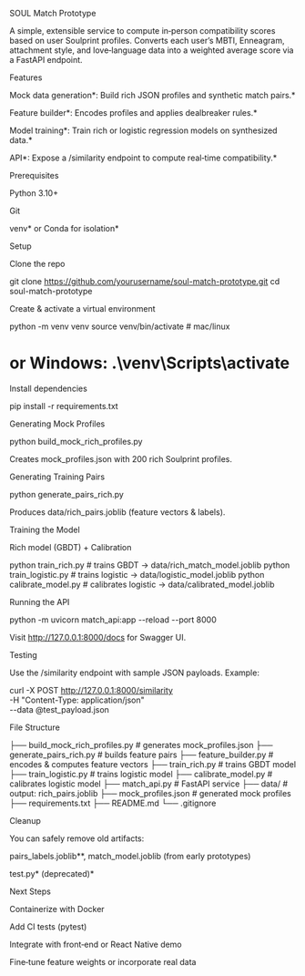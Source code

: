 SOUL Match Prototype

A simple, extensible service to compute in‑person compatibility scores based on user Soulprint profiles. Converts each user’s MBTI, Enneagram, attachment style, and love‑language data into a weighted average score via a FastAPI endpoint.

Features

Mock data generation*: Build rich JSON profiles and synthetic match pairs.*

Feature builder*: Encodes profiles and applies dealbreaker rules.*

Model training*: Train rich or logistic regression models on synthesized data.*

API*: Expose a /similarity endpoint to compute real‑time compatibility.*

Prerequisites

Python 3.10+

Git

venv* or Conda for isolation*

Setup

Clone the repo

git clone https://github.com/yourusername/soul-match-prototype.git
cd soul-match-prototype

Create & activate a virtual environment

python -m venv venv
source venv/bin/activate    # mac/linux
# or Windows: .\venv\Scripts\activate

Install dependencies

pip install -r requirements.txt

Generating Mock Profiles

python build_mock_rich_profiles.py

Creates mock_profiles.json with 200 rich Soulprint profiles.

Generating Training Pairs

python generate_pairs_rich.py

Produces data/rich_pairs.joblib (feature vectors & labels).

Training the Model

Rich model (GBDT) + Calibration

python train_rich.py              # trains GBDT -> data/rich_match_model.joblib
python train_logistic.py          # trains logistic -> data/logistic_model.joblib
python calibrate_model.py         # calibrates logistic -> data/calibrated_model.joblib

Running the API

python -m uvicorn match_api:app --reload --port 8000

Visit http://127.0.0.1:8000/docs for Swagger UI.

Testing

Use the /similarity endpoint with sample JSON payloads. Example:

curl -X POST http://127.0.0.1:8000/similarity \
     -H "Content-Type: application/json" \
     --data @test_payload.json

File Structure

├── build_mock_rich_profiles.py  # generates mock_profiles.json
├── generate_pairs_rich.py       # builds feature pairs
├── feature_builder.py           # encodes & computes feature vectors
├── train_rich.py                # trains GBDT model
├── train_logistic.py            # trains logistic model
├── calibrate_model.py           # calibrates logistic model
├── match_api.py                 # FastAPI service
├── data/                        # output: rich_pairs.joblib
├── mock_profiles.json           # generated mock profiles
├── requirements.txt
├── README.md
└── .gitignore

Cleanup

You can safely remove old artifacts:

pairs_labels.joblib**, match_model.joblib (from early prototypes)

test.py* (deprecated)*

Next Steps

Containerize with Docker

Add CI tests (pytest)

Integrate with front‑end or React Native demo

Fine‑tune feature weights or incorporate real data

